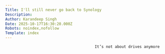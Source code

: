 ```yaml
---
Title: I'll still never go back to Synology
Description: 
Author: Karandeep Singh
Date: 2025-10-17T16:30:20.000Z
Robots: noindex,nofollow
Template: index
---
```


                                            It’s not about drives anymore
                                        